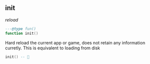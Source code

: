 ## init

_reload_

```lua
---@type fun()
function init()
```

Hard reload the current app or game, does not retain any information curretly. This is equivalent to loading from disk

```lua
init() -- 👋
```
